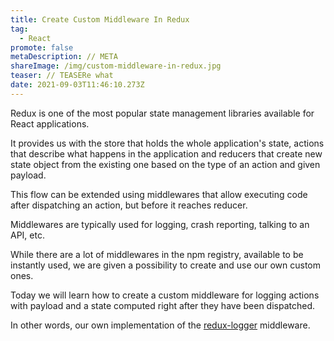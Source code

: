 ```yaml
---
title: Create Custom Middleware In Redux
tag:
  - React
promote: false
metaDescription: // META
shareImage: /img/custom-middleware-in-redux.jpg
teaser: // TEASERe what
date: 2021-09-03T11:46:10.273Z
---
```

Redux is one of the most popular state management libraries available for React applications.

It provides us with the store that holds the whole application's state, actions that describe what happens in the application and reducers that create new state object from the existing one based on the type of an action and given payload.

This flow can be extended using middlewares that allow executing code after dispatching an action, but before it reaches reducer.

Middlewares are typically used for logging, crash reporting, talking to an API, etc.

While there are a lot of middlewares in the npm registry, available to be instantly used, we are given a possibility to create and use our own custom ones.

Today we will learn how to create a custom middleware for logging actions with payload and a state computed right after they have been dispatched.

In other words, our own implementation of the [redux-logger](https://github.com/LogRocket/redux-logger) middleware.